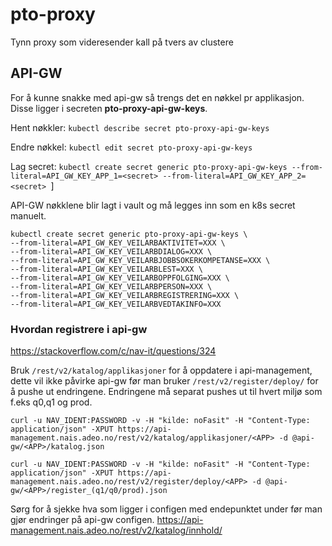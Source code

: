 # pto-proxy
Tynn proxy som videresender kall på tvers av clustere

## API-GW
For å kunne snakke med api-gw så trengs det en nøkkel pr applikasjon.
Disse ligger i secreten **pto-proxy-api-gw-keys**.

Hent nøkkler:
`kubectl describe secret pto-proxy-api-gw-keys`

Endre nøkkel:
`kubectl edit secret pto-proxy-api-gw-keys`

Lag secret:
`kubectl create secret generic pto-proxy-api-gw-keys --from-literal=API_GW_KEY_APP_1=<secret> --from-literal=API_GW_KEY_APP_2=<secret> `]

API-GW nøkklene blir lagt i vault og må legges inn som en k8s secret manuelt.

```shell script
kubectl create secret generic pto-proxy-api-gw-keys \
--from-literal=API_GW_KEY_VEILARBAKTIVITET=XXX \
--from-literal=API_GW_KEY_VEILARBDIALOG=XXX \
--from-literal=API_GW_KEY_VEILARBJOBBSOKERKOMPETANSE=XXX \
--from-literal=API_GW_KEY_VEILARBLEST=XXX \
--from-literal=API_GW_KEY_VEILARBOPPFOLGING=XXX \
--from-literal=API_GW_KEY_VEILARBPERSON=XXX \
--from-literal=API_GW_KEY_VEILARBREGISTRERING=XXX \
--from-literal=API_GW_KEY_VEILARBVEDTAKINFO=XXX
```

### Hvordan registrere i api-gw
https://stackoverflow.com/c/nav-it/questions/324

Bruk `/rest/v2/katalog/applikasjoner` for å oppdatere i api-management, dette vil ikke påvirke api-gw før man bruker `/rest/v2/register/deploy/` for å pushe ut endringene.
Endringene må separat pushes ut til hvert miljø som f.eks q0,q1 og prod.

`curl -u NAV_IDENT:PASSWORD -v -H "kilde: noFasit" -H "Content-Type: application/json" -XPUT https://api-management.nais.adeo.no/rest/v2/katalog/applikasjoner/<APP> -d @api-gw/<APP>/katalog.json`

`curl -u NAV_IDENT:PASSWORD -v -H "kilde: noFasit" -H "Content-Type: application/json" -XPUT https://api-management.nais.adeo.no/rest/v2/register/deploy/<APP> -d @api-gw/<APP>/register_(q1/q0/prod).json` 

Sørg for å sjekke hva som ligger i configen med endepunktet under før man gjør endringer på api-gw configen.
https://api-management.nais.adeo.no/rest/v2/katalog/innhold/<APP>
